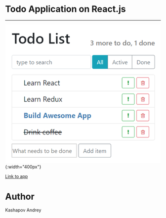 # Todo Application on React.js
-----
![react-todo-app](react-todo-app.png){:width="400px"}

[Link to app](https://kashapov.github.io/react-todo)

# Author
Kashapov Andrey
